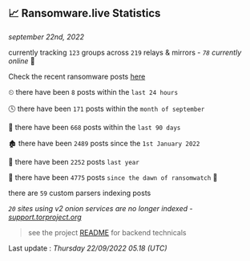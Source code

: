 
## 📈 Ransomware.live Statistics
_september 22nd, 2022_

currently tracking `123` groups across `219` relays & mirrors - _`78` currently online_ 📡

Check the recent ransomware posts [here](https://www.ransomware.live/#/recentposts)


⏲ there have been `8` posts within the `last 24 hours`

🕓 there have been `171` posts within the `month of september`

📅 there have been `668` posts within the `last 90 days`

🏚 there have been `2489` posts since the `1st January 2022`

🚀 there have been `2252` posts `last year`

🦕 there have been `4775` posts `since the dawn of ransomwatch` 🐣

there are `59` custom parsers indexing posts

_`20` sites using v2 onion services are no longer indexed - [support.torproject.org](https://support.torproject.org/onionservices/v2-deprecation/)_

> see the project [README](https://github.com/jmousqueton/ransomwatch#readme) for backend technicals



Last update : _Thursday 22/09/2022 05.18 (UTC)_

